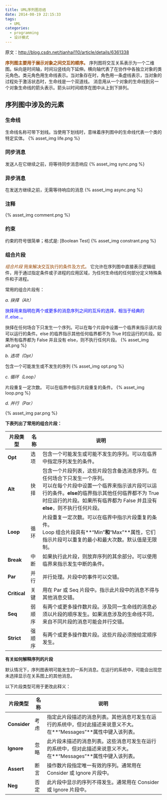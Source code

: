 ```yaml
---
title: UML序列图总结
date: 2014-08-19 22:15:33
tags:
  - UML
categories:
  - programming
  - 设计模式
---
```


原文：<http://blog.csdn.net/tianhai110/article/details/6361338>

**<span style="color: #984806;">序列图主要用于展示对象之间交互的顺序。</span>**
序列图将交互关系表示为一个二维图。纵向是时间轴，时间沿竖线向下延伸。横向轴代表了在协作中各独立对象的类元角色。类元角色用生命线表示。当对象存在时，角色用一条虚线表示，当对象的过程处于激活状态时，生命线是一个双道线。
消息用从一个对象的生命线到另一个对象生命线的箭头表示。箭头以时间顺序在图中从上到下排列。
<!--more-->
## 序列图中涉及的元素

### 生命线

生命线名称可带下划线。当使用下划线时，意味着序列图中的生命线代表一个类的特定实体。
{% asset_img life.png %}

### 同步消息

发送人在它继续之前，将等待同步消息响应
{% asset_img sync.png %}

### 异步消息

在发送方继续之前，无需等待响应的消息
{% asset_img async.png %}

### 注释

{% asset_img comment.png %}

### 约束

约束的符号很简单；格式是: \[Boolean Test\]
{% asset_img constrant.png %}

### 组合片段

<span style="color: #984806;">_组合片段_ 用来解决交互执行的条件及方式。</span> 它允许在序列图中直接表示逻辑组件，用于通过指定条件或子进程的应用区域，为任何生命线的任何部分定义特殊条件和子进程。

常用的组合片段有：

_a. 抉择（Alt）_

<span style="color: blue;">抉择用来指明在两个或更多的消息序列之间的互斥的选择，相当于经典的if..else..。</span>

抉择在任何场合下只发生一个序列。可以在每个片段中设置一个临界来指示该片段可以运行的条件。else 的临界指示其他任何临界都不为 True 时应运行的片段。如果所有临界都为 False 并且没有 else，则不执行任何片段。
{% asset_img alt.png %}

_b. 选项（Opt）_

包含一个可能发生或不发生的序列
{% asset_img opt.png %}

_c. 循环（Loop）_

片段重复一定次数。 可以在临界中指示片段重复的条件。
{% asset_img loop.png %}

_d. 并行（Par）_

{% asset_img par.png %}

**下表列出了常用的组合片段：**

| 片段类型 | 名称 | 说明 |
|----------|------|------|
| **Opt** | 选项 | 包含一个可能发生或可能不发生的序列。可以在临界中指定序列发生的条件。 |
| **Alt** | 抉择 | 包含一个片段列表，这些片段包含备选消息序列。在任何场合下只发生一个序列。<br/>可以在每个片段中设置一个临界来指示该片段可以运行的条件。**else**的临界指示其他任何临界都不为 True 时应运行的片段。如果所有临界都为 False 并且没有 **else**，则不执行任何片段。 |
| **Loop** | 循环 | 片段重复一定次数。可以在临界中指示片段重复的条件。<br/>Loop 组合片段具有**“Min”**和**“Max”**属性，它们指示片段可以重复的最小和最大次数。默认值是无限制。 |
| **Break** | 中断 | 如果执行此片段，则放弃序列的其余部分。可以使用临界来指示发生中断的条件。 |
| **Par** | 并行 | 并行处理。片段中的事件可以交错。 |
| **Critical** | 关键 | 用在 Par 或 Seq 片段中。指示此片段中的消息不得与其他消息交错。 |
| **Seq** | 弱顺序 | 有两个或更多操作数片段。涉及同一生命线的消息必须以片段的顺序发生。如果消息涉及的生命线不同，来自不同片段的消息可能会并行交错。 |
| **Strict** | 强顺序 | 有两个或更多操作数片段。这些片段必须按给定顺序发生。 |

**有关如何解释序列的片段**

默认情况下，序列图表明可能发生的一系列消息。在运行的系统中，可能会出现您未选择显示在关系图上的其他消息。

以下片段类型可用于更改此释义：

| 片段类型 | 名称 | 说明 |
|----------|------|------|
| **Consider** | 考虑 | 指定此片段描述的消息列表。其他消息可发生在运行的系统中，但对此描述来说意义不大。<br/>在**“Messages”**属性中键入该列表。 |
| **Ignore** | 忽略 | 此片段未描述的消息列表。这些消息可发生在运行的系统中，但对此描述来说意义不大。<br/>在**“Messages”**属性中键入该列表。 |
| **Assert** | 断言 | 操作数片段指定唯一有效的序列。通常用在 Consider 或 Ignore 片段中。 |
| **Neg** | 否定 | 此片段中显示的序列不得发生。通常用在 Consider 或 Ignore 片段中。 |
